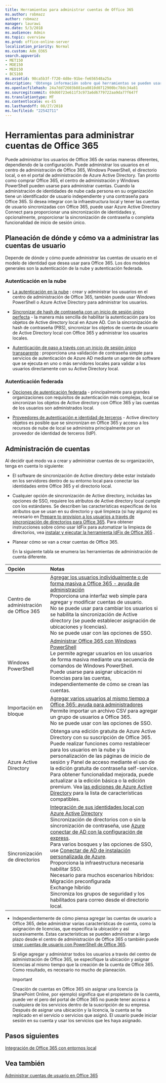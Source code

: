 ```yaml
---
title: Herramientas para administrar cuentas de Office 365
ms.author: robmazz
author: robmazz
manager: laurawi
ms.date: 5/3/2018
ms.audience: Admin
ms.topic: overview
ms.prod: office-online-server
localization_priority: Normal
ms.custom: Adm_O365
search.appverid:
- MET150
- MOE150
- MED150
- BCS160
ms.assetid: 98ca5b3f-f720-4d8e-91be-fe656548a25a
description: 'Obtenga información sobre qué herramientas se pueden usar para administrar los usuarios de Office 365, y cómo puede usar depende de cómo administrar las identidades de usuario. '
ms.openlocfilehash: 24a7dd72603b881ea0810d0712900bc78dc34a81
ms.sourcegitcommit: 69d60723e611f3c973a6d6779722aa9da77f647f
ms.translationtype: MT
ms.contentlocale: es-ES
ms.lasthandoff: 08/27/2018
ms.locfileid: "22542711"
---
```

# <a name="tools-to-manage-office-365-accounts"></a>Herramientas para administrar cuentas de Office 365

Puede administrar los usuarios de Office 365 de varias maneras diferentes, dependiendo de la configuración. Puede administrar los usuarios en el centro de administración de Office 365, Windows PowerShell, el directorio local, o en el portal de administración de Azure Active Directory. Tan pronto como comprar Office 365, el centro de administración y Windows PowerShell pueden usarse para administrar cuentas. Cuando la administración de identidades de nube cada persona en su organización tiene un identificador de usuario independiente y una contraseña para Office 365. Si desea integrar con la infraestructura local y tener las cuentas de usuario sincronizadas con Office 365, puede usar Azure Active Directory Connect para proporcionar una sincronización de identidades y, opcionalmente, proporcionar la sincronización de contraseña o completa funcionalidad de inicio de sesión único.
  
## <a name="plan-for-where-and-how-you-will-manage-your-user-accounts"></a>Planeación de dónde y cómo va a administrar las cuentas de usuario

Depende de dónde y cómo puede administrar las cuentas de usuario en el modelo de identidad que desea usar para Office 365. Los dos modelos generales son la autenticación de la nube y autenticación federada.
  
### <a name="cloud-authentication"></a>Autenticación en la nube

- [La autenticación en la nube](about-office-365-identity.md#cloud-authentication) : crear y administrar los usuarios en el centro de administración de Office 365, también puede usar Windows PowerShell o Azure Active Directory para administrar los usuarios. 
    
- [Sincronizar de hash de contraseña con un inicio de sesión único perfecta](about-office-365-identity.md) - la manera más sencilla de habilitar la autenticación para los objetos de Active directory local en Azure AD. Con la sincronización de hash de contraseña (PBS), sincronizar los objetos de cuenta de usuario de Active Directory local con Office 365 y administrar los usuarios locales. 
    
- [Autenticación de paso a través con un inicio de sesión único transparente](about-office-365-identity.md) : proporciona una validación de contraseña simple para servicios de autenticación de Azure AD mediante un agente de software que se ejecuta en uno o más servidores locales para validar a los usuarios directamente con su Active Directory local. 
    
### <a name="federated-authentication"></a>Autenticación federada

- [Opciones de autenticación federada](about-office-365-identity.md#federated-authentication-options) - principalmente para grandes organizaciones con requisitos de autenticación más complejas, local se sincronizan los objetos de Active directory con Office 365 y las cuentas de los usuarios son administrados local. 
    
- [Proveedores de autenticación e identidad de terceros](about-office-365-identity.md) - Active directory objetos es posible que se sincronizan en Office 365 y acceso a los recursos de nube de local se administra principalmente por un proveedor de identidad de terceros (IdP). 
    
## <a name="managing-accounts"></a>Administración de cuentas

Al decidir qué modo va a crear y administrar cuentas de su organización, tenga en cuenta lo siguiente:
  
- El software de sincronización de Active directory debe estar instalado en los servidores dentro de su entorno local para conectar las identidades entre Office 365 y el directorio local.
    
- Cualquier opción de sincronización de Active directory, incluidas las opciones de SSO, requiere los atributos de Active directory local cumple con los estándares. Se describen las características específicas de los atributos que se usan en su directorio y qué limpieza (si hay alguno) es necesario en [Prepare to provision a los usuarios a través de sincronización de directorios para Office 365](prepare-for-directory-synchronization.md). Para obtener instrucciones sobre cómo usar IdFix para automatizar la limpieza de directorios, vea [instalar y ejecutar la herramienta IdFix de Office 365](install-and-run-idfix.md) . 
    
- Planear cómo se van a crear cuentas de Office 365.
    
    En la siguiente tabla se enumera las herramientas de administración de cuenta diferente.
    
|**Opción**|**Notas**|
|:-----|:-----|
|Centro de administración de Office 365  <br/> |[Agregar los usuarios individualmente o de forma masiva a Office 365 - ayuda de administración](https://support.office.com/article/1970f7d6-03b5-442f-b385-5880b9c256ec) <br/>  Proporciona una interfaz web simple para agregar y modificar cuentas de usuario.  <br/>  No se puede usar para cambiar los usuarios si se habilita la sincronización de Active directory (se puede establecer asignación de ubicaciones y licencias).  <br/>  No se puede usar con las opciones de SSO.  <br/> |
|Windows PowerShell  <br/> |[Administrar Office 365 con Windows PowerShell](https://go.microsoft.com/fwlink/p/?LinkId=698471) <br/>  Le permite agregar usuarios en los usuarios de forma masiva mediante una secuencia de comandos de Windows PowerShell.  <br/>  Puede usarse para asignar ubicación ni licencias para las cuentas, independientemente de cómo se crean las cuentas.  <br/> |
|Importación en bloque  <br/> |[Agregar varios usuarios al mismo tiempo a Office 365: ayuda para administradores](add-several-users-at-the-same-time.md) <br/>  Permite importar un archivo CSV para agregar un grupo de usuarios a Office 365.  <br/>  No se puede usar con las opciones de SSO.  <br/> |
|Azure Active Directory  <br/> |Obtenga una edición gratuita de Azure Active Directory con su suscripción de Office 365. Puede realizar funciones como restablecer para los usuarios en la nube y la personalización de las páginas de inicio de sesión y Panel de acceso mediante el uso de la edición gratuita de contraseña self-service. Para obtener funcionalidad mejorada, puede actualizar a la edición básica o la edición premium. Vea [las ediciones de Azure Active Directory](https://go.microsoft.com/fwlink/p/?LinkId=698465) para la lista de características compatibles.<br/> |
|Sincronización de directorios  <br/> |[Integración de sus identidades local con Azure Active Directory](https://go.microsoft.com/fwlink/p/?LinkID=624168) <br/>  Sincronización de directorios con o sin la sincronización de contraseña, use [Azure conectar de AD con la configuración de express](https://go.microsoft.com/fwlink/p/?LinkID=698537).  <br/>  Para varios bosques y las opciones de SSO, use [Conectar de AD de instalación personalizada de Azure](https://go.microsoft.com/fwlink/p/?LinkId=698430).  <br/>  Proporciona la infraestructura necesaria habilitar SSO.  <br/>  Necesario para muchos escenarios híbridos:  <br/>  Migración preconfigurada  <br/>  Exchange híbrido  <br/>  Sincroniza los grupos de seguridad y los habilitados para correo desde el directorio local.  <br/> |
   
- Independientemente de cómo piensa agregar las cuentas de usuario a Office 365, debe administrar varias características de cuenta, como la asignación de licencias, que especifica la ubicación y así sucesivamente. Estas características se pueden administrar a largo plazo desde el centro de administración de Office 365 o también puede [crear cuentas de usuario con PowerShell de Office 365](https://go.microsoft.com/fwlink/p/?LinkId=717083).
    
    Si elige agregar y administrar todos los usuarios a través del centro de administración de Office 365, se especifique la ubicación y asignar licencias al mismo tiempo que la creación de la cuenta de Office 365. Como resultado, es necesario no mucho de planeación.
    
    > [!IMPORTANT]
    > Creación de cuentas en Office 365 sin asignar una licencia (a SharePoint Online, por ejemplo) significa que el propietario de la cuenta, puede ver el pero del portal de Office 365 no puede tener acceso a cualquiera de los servicios dentro de la suscripción de su empresa. Después de asignar una ubicación y la licencia, la cuenta se ha replicado en el servicio o servicios que asignó. El usuario puede iniciar sesión en su cuenta y usar los servicios que les haya asignado. 
  
## <a name="next-steps"></a>Pasos siguientes

[Integración de Office 365 con entornos local](office-365-integration.md)
  
## <a name="see-also"></a>Vea también

[Administrar cuentas de usuario en Office 365](https://support.office.com/article/3204162b-0b6c-4838-8a11-394b9bfd31de.aspx)
  

